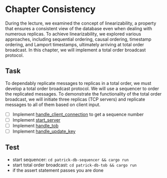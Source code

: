 # Chapter Consistency
During the lecture, we examined the concept of linearizability, a property that ensures a consistent view of the 
database even when dealing with numerous replicas. To achieve linearizability, we explored various approaches, 
including sequential ordering, causal ordering, timestamp ordering, and Lamport timestamps, ultimately arriving at 
total order broadcast. In this chapter, we will implement a total order broadcast protocol.

## Task
To dependably replicate messages to replicas in a total order, we must develop a total order broadcast protocol. 
We will use a sequencer to order the replicated messages. To demonstrate the functionality of the total order 
broadcast, we will initiate three replicas (TCP servers) and replicate messages to all of them based on client input.
- [ ] Implement [handle_client_connection](patrick-db-sequencer/src/main.rs) to get a sequence number
- [ ] Implement [start_server](patrick-db-tob/src/replica.rs)
- [ ] Implement [handle_tob](patrick-db-tob/src/replica.rs)
- [ ] Implement [handle_update_key](patrick-db-tob/src/replica.rs)

## Test
- start sequencer: `cd patrick-db-sequencer && cargo run`
- start total order broadcast: `cd patrick-db-tob && cargo run`
- if the assert statement passes you are done